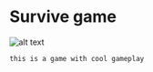 # Survive game
![alt text](https://i.ibb.co/X5jbyLK/Screenshot-3.png)

`this is a game with cool gameplay`